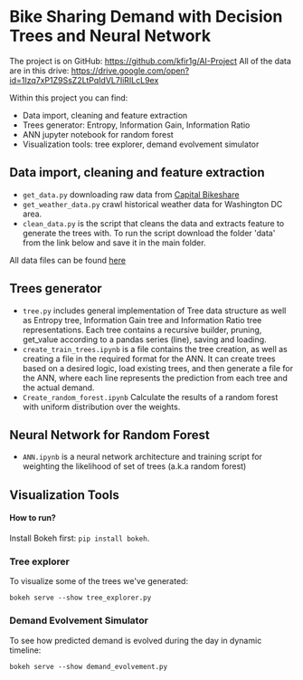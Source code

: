 # Bike Sharing Demand with Decision Trees and Neural Network

The project is on GitHub: https://github.com/kfir1g/AI-Project
All of the data are in this drive: https://drive.google.com/open?id=1Izq7xP1Z9SsZ2LtPqIdVL7IiRILcL9ex

Within this project you can find:
* Data import, cleaning and feature extraction
* Trees generator: Entropy, Information Gain, Information Ratio  
* ANN jupyter notebook for random forest
* Visualization tools: tree explorer, demand evolvement simulator

## Data import, cleaning and feature extraction
* `get_data.py`  downloading raw data from [Capital Bikeshare](https://www.capitalbikeshare.com/)
* `get_weather_data.py`  crawl historical weather data for Washington DC area.
* `clean_data.py`  is the script that cleans the data and extracts feature to generate the trees with. To run the script download the folder 'data' from the link below and save it in the main folder.

All data files can be found [here](https://drive.google.com/drive/folders/1Izq7xP1Z9SsZ2LtPqIdVL7IiRILcL9ex?usp=sharing)

## Trees generator
* `tree.py`  includes general implementation of Tree data structure as well as Entropy tree, Information Gain tree and Information Ratio tree representations. Each tree contains a recursive builder, pruning, get_value according to a pandas series (line), saving and loading.
* `create_train_trees.ipynb` is a file contains the tree creation, as well as creating a file in the required format for the ANN. It can create trees based on a desired logic, load existing trees, and then generate a file for the ANN, where each line represents the prediction from each tree and the actual demand.
* `Create_random_forest.ipynb`  Calculate the results of a random forest with uniform distribution over the weights.

## Neural Network for Random Forest
* `ANN.ipynb`  is a neural network architecture and training script for weighting the likelihood of set of trees (a.k.a random forest) 

## Visualization Tools

#### How to run?
Install Bokeh first: `pip install bokeh`. 

### Tree explorer
To visualize some of the trees we've generated:
```
bokeh serve --show tree_explorer.py
```

### Demand Evolvement Simulator
To see how predicted demand is evolved during the day in dynamic timeline: 
```
bokeh serve --show demand_evolvement.py
```


